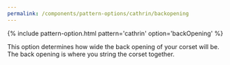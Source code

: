 ```yaml
---
permalink: /components/pattern-options/cathrin/backopening
---
```

{% include pattern-option.html pattern='cathrin' option='backOpening' %}

This option determines how wide the back opening of your corset will be. The back opening is where you string the corset together.
